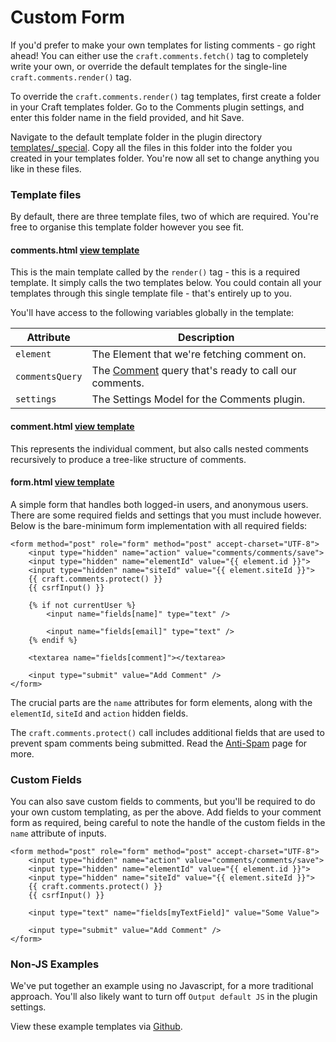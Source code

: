 # Custom Form

If you'd prefer to make your own templates for listing comments - go right ahead! You can either use the `craft.comments.fetch()` tag to completely write your own, or override the default templates for the single-line `craft.comments.render()` tag.

To override the `craft.comments.render()` tag templates, first create a folder in your Craft templates folder. Go to the Comments plugin settings, and enter this folder name in the field provided, and hit Save.

Navigate to the default template folder in the plugin directory [templates/\_special](https://github.com/verbb/comments/tree/craft-3/src/templates/_special). Copy all the files in this folder into the folder you created in your templates folder. You're now all set to change anything you like in these files.

### Template files

By default, there are three template files, two of which are required. You're free to organise this template folder however you see fit.

#### comments.html [view template](https://github.com/verbb/comments/blob/craft-3/src/templates/_special/comments.html)

This is the main template called by the `render()` tag - this is a required template. It simply calls the two templates below. You could contain all your templates through this single template file - that's entirely up to you.

You'll have access to the following variables globally in the template:

Attribute | Description
--- | ---
`element` | The Element that we're fetching comment on.
`commentsQuery` | The [Comment](docs:developers/comment) query that's ready to call our comments.
`settings` | The Settings Model for the Comments plugin.

#### comment.html [view template](https://github.com/verbb/comments/blob/craft-3/src/templates/_special/comment.html)

This represents the individual comment, but also calls nested comments recursively to produce a tree-like structure of comments.

#### form.html [view template](https://github.com/verbb/comments/blob/craft-3/src/templates/_special/form.html)

A simple form that handles both logged-in users, and anonymous users. There are some required fields and settings that you must include however. Below is the bare-minimum form implementation with all required fields:

```twig
<form method="post" role="form" method="post" accept-charset="UTF-8">
    <input type="hidden" name="action" value="comments/comments/save">
    <input type="hidden" name="elementId" value="{{ element.id }}">
    <input type="hidden" name="siteId" value="{{ element.siteId }}">
    {{ craft.comments.protect() }}
    {{ csrfInput() }}

    {% if not currentUser %}
        <input name="fields[name]" type="text" />

        <input name="fields[email]" type="text" />
    {% endif %}

    <textarea name="fields[comment]"></textarea>

    <input type="submit" value="Add Comment" />
</form>
```

The crucial parts are the `name` attributes for form elements, along with the `elementId`, `siteId` and `action` hidden fields.

The `craft.comments.protect()` call includes additional fields that are used to prevent spam comments being submitted. Read the [Anti-Spam](docs:feature-tour/anti-spam) page for more.

### Custom Fields

You can also save custom fields to comments, but you'll be required to do your own custom templating, as per the above. Add fields to your comment form as required, being careful to note the handle of the custom fields in the `name` attribute of inputs.

```twig
<form method="post" role="form" method="post" accept-charset="UTF-8">
    <input type="hidden" name="action" value="comments/comments/save">
    <input type="hidden" name="elementId" value="{{ element.id }}">
    <input type="hidden" name="siteId" value="{{ element.siteId }}">
    {{ craft.comments.protect() }}
    {{ csrfInput() }}

    <input type="text" name="fields[myTextField]" value="Some Value">

    <input type="submit" value="Add Comment" />
</form>
```

### Non-JS Examples

We've put together an example using no Javascript, for a more traditional approach. You'll also likely want to turn off `Output default JS` in the plugin settings.

View these example templates via [Github](https://github.com/verbb/comments/tree/craft-3/examples).
